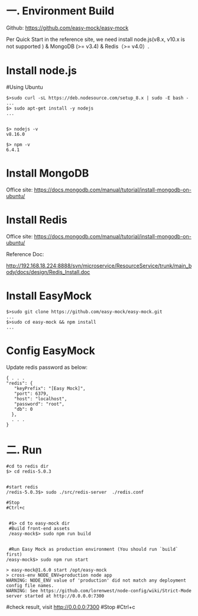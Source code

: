 

# 一. Environment Build

Github: https://github.com/easy-mock/easy-mock 


Per  Quick Start in the reference site,  we need install node.js(v8.x, v10.x is not supported ) & MongoDB (>= v3.4) & Redis（>= v4.0）.

 # Install node.js

   #Using Ubuntu
   
    $>sudo curl -sL https://deb.nodesource.com/setup_8.x | sudo -E bash -
    ...
    $> sudo apt-get install -y nodejs
    ...


    $> nodejs -v
    v8.16.0

    $> npm -v
    6.4.1

  # Install MongoDB

Office site: https://docs.mongodb.com/manual/tutorial/install-mongodb-on-ubuntu/


   # Install Redis

Office site: https://docs.mongodb.com/manual/tutorial/install-mongodb-on-ubuntu/

Reference Doc:

http://192.168.18.224:8888/svn/microservice/ResourceService/trunk/main_body/docs/design/Redis_Install.doc 


  # Install EasyMock
  

    $>sudo git clone https://github.com/easy-mock/easy-mock.git
    ...
    $>sudo cd easy-mock && npm install
    ...


   # Config EasyMock 

Update redis password as below:

    { . . .
    "redis": {
       "keyPrefix": "[Easy Mock]",
       "port": 6379,
       "host": "localhost",
       "password": "root",
       "db": 0
      },
      . . .
    }


# 二. Run

    #cd to redis dir
    $> cd redis-5.0.3


    #start redis
    /redis-5.0.3$> sudo ./src/redis-server  ./redis.conf

    #Stop
    #Ctrl+c


     #$> cd to easy-mock dir
     #Build front-end assets
     /easy-mock$> sudo npm run build


     #Run Easy Mock as production environment (You should run `build` first)
    /easy-mock$> sudo npm run start

    > easy-mock@1.6.0 start /opt/easy-mock
    > cross-env NODE_ENV=production node app
    WARNING: NODE_ENV value of 'production' did not match any deployment config file names.
    WARNING: See https://github.com/lorenwest/node-config/wiki/Strict-Mode
    server started at http://0.0.0.0:7300
    
   #check result, visit http://0.0.0.0:7300
    #Stop
    #Ctrl+c





